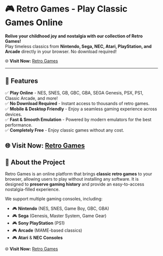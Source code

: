 # 🎮 Retro Games - Play Classic Games Online

**Relive your childhood joy and nostalgia with our collection of Retro Games!**  
Play timeless classics from **Nintendo, Sega, NEC, Atari, PlayStation, and Arcade** directly in your browser. No download required!  

🌐 **Visit Now:** [Retro Games](https://retro-games.org/)  

---

## 🚀 Features

✅ **Play Online** - NES, SNES, GB, GBC, GBA, SEGA Genesis, PSX, PS1, Classic Arcade, and more!  
✅ **No Download Required** - Instant access to thousands of retro games.  
✅ **Mobile & Desktop Friendly** - Enjoy a seamless gaming experience across devices.  
✅ **Fast & Smooth Emulation** - Powered by modern emulators for the best performance.  
✅ **Completely Free** - Enjoy classic games without any cost.  

🌐 **Visit Now:** [Retro Games](https://retro-games.org/)  
---

## 📜 About the Project

Retro Games is an online platform that brings **classic retro games** to your browser, allowing users to play without installing any software. It is designed to **preserve gaming history** and provide an easy-to-access nostalgia-filled experience.

We support multiple gaming consoles, including:
- 🎮 **Nintendo** (NES, SNES, Game Boy, GBC, GBA)
- 🎮 **Sega** (Genesis, Master System, Game Gear)
- 🎮 **Sony PlayStation** (PS1)
- 🎮 **Arcade** (MAME-based classics)
- 🎮 **Atari** & **NEC Consoles**

🌐 **Visit Now:** [Retro Games](https://retro-games.org/)  


